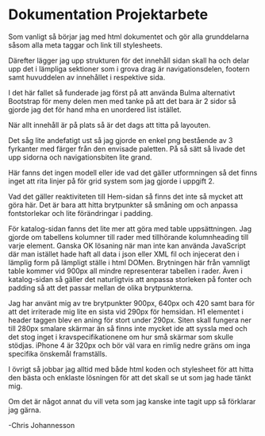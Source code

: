 # Dokumentation Projektarbete

Som vanligt så börjar jag med html dokumentet och gör alla grunddelarna såsom alla meta taggar och link till stylesheets.

Därefter lägger jag upp strukturen för det innehåll sidan skall ha och delar upp det i lämpliga sektioner som i grova drag är navigationsdelen, footern samt huvuddelen av innehållet i respektive sida.

I det här fallet så funderade jag först på att använda Bulma alternativt Bootstrap för meny delen men med tanke på att det bara är 2 sidor så gjorde jag det för hand mha en unordered list istället.

När allt innehåll är på plats så är det dags att titta på layouten.

Det såg lite andefatigt ust så jag gjorde en enkel png bestående av 3 fyrkanter med färger från den envisade paletten. På så sätt så livade det upp sidorna och navigationsbiten lite grand.

Här fanns det ingen modell eller ide vad det gäller utformningen så det finns inget att rita linjer på för grid system som jag gjorde i uppgift 2.

Vad det gäller reaktiviteten till Hem-sidan så finns det inte så mycket att göra här. Det är bara att hitta brytpunkter så småning om och anpassa
fontstorlekar och lite förändringar i padding.

För katalog-sidan fanns det lite mer att göra med table uppsättningen. Jag gjorde om tabellens kolumner till rader med tillhörande kolumnheading till varje element. Ganska OK lösaning när man inte kan använda JavaScript där man istället hade haft all data i json eller XML fil och injecerat den i lämplig form på lämpligt ställe i html DOMen. Brytningen här från vamnligt table kommer vid 900px all mindre representerar tabellen i rader.
Även i katalog-sidan så gäller det naturligtvis att anpassa storleken på fonter och padding så att det passar mellan de olika brytpunkterna.

Jag har använt mig av tre brytpunkter 900px, 640px och 420 samt bara för att det irriterade mig lite en sista vid 290px för hemsidan. H1 elementet i header taggen blev en aning för stort under 290px. Siten skall fungera ner till 280px smalare skärmar än så finns inte mycket ide att syssla med och det stog inget i kravspecifikationene om hur små skärmar som skulle stödjas. iPhone 4 är 320px och bör väl vara en rimlig nedre gräns om inga specifika önskemål framställs.

I övrigt så jobbar jag alltid med både html koden och stylesheet för att hitta den bästa och enklaste lösningen för att det skall se ut som jag hade tänkt mig.

Om det är något annat du vill veta som jag kanske inte tagit upp så förklarar jag gärna.

-Chris Johannesson
